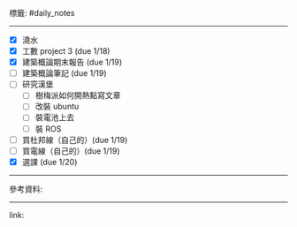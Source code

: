 標籤: #daily_notes 

---

- [x] 澆水
- [x] 工數 project 3 (due 1/18)
- [x] 建築概論期末報告 (due 1/19)
- [ ] 建築概論筆記 (due 1/19)
- [ ] 研究漢堡
	- [ ] 樹梅派如何開熱點寫文章
	- [ ] 改裝 ubuntu
	- [ ] 裝電池上去
	- [ ] 裝 ROS
- [ ] 買杜邦線（自己的）(due 1/19)
- [ ] 買電線（自己的）(due 1/19)
- [x] 選課 (due 1/20)

---

參考資料:



---

link:

